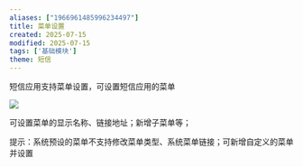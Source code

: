 ```yaml
---
aliases: ["1966961485996234497"]
title: 菜单设置
created: 2025-07-15
modified: 2025-07-15
tags: ['基础模块']
theme: 短信
---
```


短信应用支持菜单设置，可设置短信应用的菜单

![](7eb989f27f805ceccd754ab2d1f5d6d3.jpg)

可设置菜单的显示名称、链接地址；新增子菜单等；

提示：系统预设的菜单不支持修改菜单类型、系统菜单链接；可新增自定义的菜单并设置